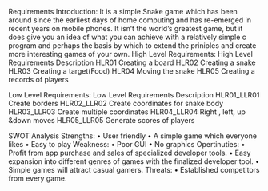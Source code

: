 
Requirements
Introduction:
It is a simple Snake game which has been around since the earliest days of home computing and has re-emerged in recent years on mobile phones.
It isn’t the world’s greatest game, but it does give you an idea of what you can achieve with a relatively simple c program and perhaps the basis by which to extend the priniples and create more interesting games of your own.
High Level Requirements:
High Level Requirements	Description
HLR01	Creating a board
HLR02	Creating a snake
HLR03	Creating a target(Food)
HLR04	Moving the snake
HLR05	Creating a records of players

Low Level Requirements:
Low Level Requirements	Description
HLR01_LLR01	Create borders 
HLR02_LLR02	Create coordinates for snake body
HLR03_LLR03	Create multiple coordinates
HLR04_LLR04	Right , left, up &down moves
HLR05_LLR05	Generate scores of players

SWOT Analysis
Strengths:
•	User friendly
•	A simple game which everyone likes
•	Easy to play
Weakness:
•	Poor GUI
•	No graphics
Opertinuties:
•	Profit from app purchase and sales of specialized developer tools.
•	Easy expansion into different genres of games with the finalized developer tool.
•	Simple games will attract casual gamers.
Threats:
•	Established competitors from every game.


